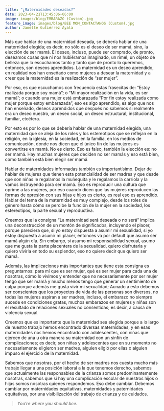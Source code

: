 ```yaml
---
title: "¿Maternidades deseadas?"
date: 2023-04-21T13:45:06+06:00
image: images/blog/EMBARAZO (Custom).jpg
feature_image: images/blog/BEE MOM_CONTACTANOS (Custom).jpg
author: Janette Gutiérrez Ayala
---
```

Más que hablar de una maternidad deseada, se debería hablar de una maternidad elegida; es decir, no sólo es el deseo de ser mamá, sino, la elección de ser mamá. El deseo, incluso, puede ser comprado, de pronto, deseamos cosas que ni nos hubiéramos imaginado, un rímel, un objeto de belleza que lo escuchamos tanto y tanto que de pronto lo queremos, entonces, son deseos aprendidos. La maternidad es un deseo aprendido, en realidad nos han enseñado como mujeres a desear la maternidad y a creer que la maternidad es la realización de “ser mujer”.

Por eso, es que escuchamos con frecuencia estas frasecitas de: “Estoy realizada porque soy mamá”; o “Mi mayor realización en la vida, es ser mamá”; o cuando una mujer está embarazada “Por fin estoy realizada como mujer porque estoy embarazada”, eso es algo aprendido, es algo que nos han enseñado, deseos aprendidos que después no sabemos si realmente era un deseo nuestro, un deseo social, un deseo estructural, institucional, familiar, etcétera.

Por esto es por lo que se debería hablar de una maternidad elegida, una maternidad que se aleja de los roles y los estereotipos que se reflejan en la religión, en la iglesia, en la sociedad, en la familia, en los medios de comunicación, donde nos dicen que el único fin de las mujeres es convertirse en mamá. No es cierto. Eso es falso, también la elección es: no ser mamá. Hay muchas mujeres que deciden no ser mamás y eso está bien, como también está bien elegir ser mamá.

Hablar de maternidades informadas también es importantísimo. Dejar de hablar de mujeres que tienen esta potencialidad de ser madres y que desde que son niñas le regalamos la muñequita y le regalamos la carriola y la vamos instruyendo para ser mamá. Eso es reproducir una cultura que oprime a las mujeres, por eso cuando dicen que las mujeres reproducen las formas de opresión con sus hijas e hijos es cierto, es real eso es aprendido.
Hablar del tema de la maternidad es muy complejo, desde los roles de género hasta cómo se percibe la función de la mujer en la sociedad, los estereotipos, la parte sexual y reproductiva.

Creemos que la consigna “La maternidad será deseada o no será” implica una deconstrucción de un montón de significados, incluyendo el placer, porque pareciera que, si yo estoy dispuesta a asumir mi sexualidad, si yo estoy dispuesta a asumir mi placer, entonces va por default que asumo ser mamá algún día. Sin embargo, si asumo mi responsabilidad sexual, asumo que me gusta la parte placentera de la sexualidad, quiero disfrutarla y quiero vivirla en todo su esplendor, eso no quiere decir que quiero ser mamá.

Además, las implicaciones más importantes que tiene esta consigna es preguntarnos: para mí que es ser mujer, qué es ser mujer para cada una de nosotras, cómo lo vivimos y entender que no necesariamente por ser mujer tengo que ser mamá y mucho menos tengo que generar un sentimiento de culpa porque además me gusta vivir mi sexualidad; Aunado a esto debemos ser conscientes que los proyectos de vida de las personas son diversos, no todas las mujeres aspiran a ser madres, incluso, el embarazo no siempre sucede en condiciones gratas, muchos embarazos en mujeres y niñas son el resultado de relaciones sexuales no consentidas; es decir, a causa de violencia sexual.

Creemos que es importante que la maternidad sea elegida porque a lo largo de nuestro trabajo hemos encontrado diversas maternidades, y en esas maternidades nos hemos encontrado con adolescentes, con niñas que ejercen de una u otra manera su maternidad con un sinfín de complicaciones; es decir, son niñas y adolescentes que en su momento no necesariamente eligieron ser madres, alguien eligió por ellas o alguien impuso el ejercicio de la maternidad.

Sabemos que nosotras, por el hecho de ser madres nos cuesta mucho más trabajo llegar a una posición laboral a la que tenemos derecho, sabemos que actualmente las responsables de la crianza somos predominantemente nosotras, sabemos que si hay una complicación escolar de nuestros hijos o hijas somos nosotras quienes respondemos. Eso debe cambiar. Debemos cambiar por maternidades equitativas, maternidades y paternidades equitativas, por una visibilización del trabajo de crianza y de cuidados.

> *You're where you should bee.*